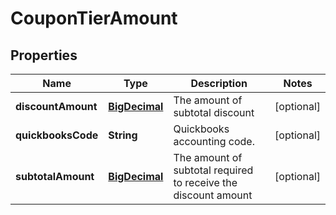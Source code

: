 
# CouponTierAmount

## Properties
Name | Type | Description | Notes
------------ | ------------- | ------------- | -------------
**discountAmount** | [**BigDecimal**](BigDecimal.md) | The amount of subtotal discount |  [optional]
**quickbooksCode** | **String** | Quickbooks accounting code. |  [optional]
**subtotalAmount** | [**BigDecimal**](BigDecimal.md) | The amount of subtotal required to receive the discount amount |  [optional]



